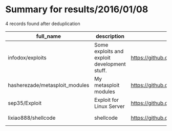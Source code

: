 
# Summary for results/2016/01/08
    
4 records found after deduplication

| full_name | description | html_url | matched_list | matched_count | pushed_at | size | stargazers_count | language | forks_count | vul_ids |
|--------------------------------|----------------------------------------------|---------------------------------------------------|----------------------------------|-----------------|---------------------------|--------|--------------------|------------|---------------|-----------|
| infodox/exploits | Some exploits and exploit development stuff. | https://github.com/infodox/exploits | ['exploit'] | 1 | 2016-01-08 13:42:13+00:00 | 108 | 134 | Python | 65 | [] |
| hasherezade/metasploit_modules | My metasploit modules | https://github.com/hasherezade/metasploit_modules | ['metasploit module OR payload'] | 1 | 2016-01-08 11:35:26+00:00 | 14 | 20 | Ruby | 18 | [] |
| sep35/Exploit | Exploit for Linux Server | https://github.com/sep35/Exploit | ['exploit'] | 1 | 2016-01-08 07:43:21+00:00 | 11 | 0 | C | 3 | [] |
| lixiao888/shellcode | shellcode | https://github.com/lixiao888/shellcode | ['shellcode'] | 1 | 2016-01-08 10:48:36+00:00 | 7 | 0 | Shell | 0 | [] |
